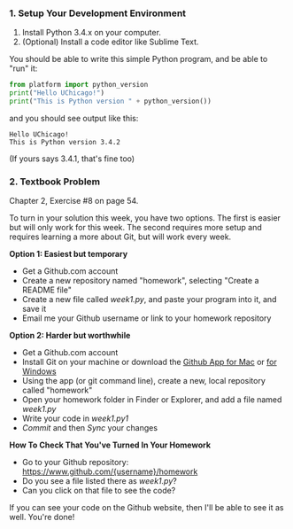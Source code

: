 ### 1. Setup Your Development Environment

1. Install Python 3.4.x on your computer.  
1. (Optional) Install a code editor like Sublime Text.

You should be able to write this simple Python program, and be able to "run" it:

``` python
from platform import python_version
print("Hello UChicago!")
print("This is Python version " + python_version())
```

and you should see output like this:

```
Hello UChicago!
This is Python version 3.4.2
```

(If yours says 3.4.1, that's fine too)


### 2. Textbook Problem

Chapter 2, Exercise #8 on page 54.

To turn in your solution this week, you have two options.  The first is easier but will only work for this week.  The second requires more setup and requires learning a more about Git, but will work every week.

**Option 1: Easiest but temporary**
* Get a Github.com account
* Create a new repository named "homework", selecting "Create a README file"
* Create a new file called _week1.py_, and paste your program into it, and save it
* Email me your Github username or link to your homework repository

**Option 2: Harder but worthwhile**
* Get a Github.com account
* Install Git on your machine or download the [Github App for Mac](mac.github.com) or [for Windows](windows.github.com)
* Using the app (or git command line), create a new, local repository called "homework"
* Open your homework folder in Finder or Explorer, and add a file named _week1.py_ 
* Write your code in _week1.py1_
* _Commit_ and then _Sync_ your changes 

**How To Check That You've Turned In Your Homework**

* Go to your Github repository: https://www.github.com/{username}/homework
* Do you see a file listed there as _week1.py_?
* Can you click on that file to see the code?

If you can see your code on the Github website, then I'll be able to see it as well. You're done!


